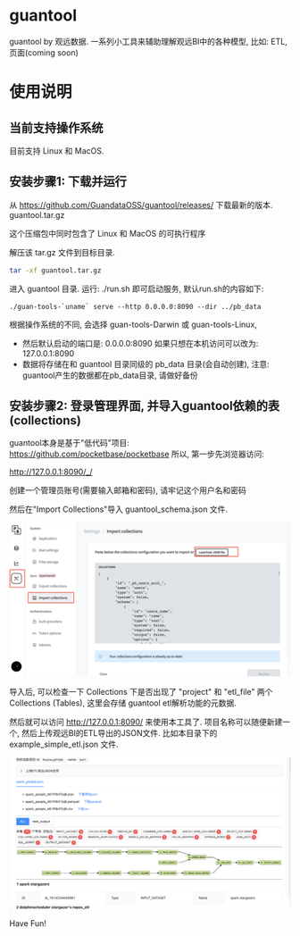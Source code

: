 ﻿# guantool

guantool by 观远数据. 一系列小工具来辅助理解观远BI中的各种模型, 比如: ETL, 页面(coming soon)


# 使用说明


## 当前支持操作系统

目前支持 Linux 和 MacOS.


## 安装步骤1: 下载并运行

从 <https://github.com/GuandataOSS/guantool/releases/> 下载最新的版本. guantool.tar.gz

这个压缩包中同时包含了 Linux 和 MacOS 的可执行程序

解压该 tar.gz 文件到目标目录.

```bash
tar -xf guantool.tar.gz
```

进入 guantool 目录. 运行: ./run.sh 即可启动服务, 默认run.sh的内容如下:

```text
./guan-tools-`uname` serve --http 0.0.0.0:8090 --dir ../pb_data
```

根据操作系统的不同, 会选择 guan-tools-Darwin 或 guan-tools-Linux,

-   然后默认启动的端口是: 0.0.0.0:8090 如果只想在本机访问可以改为: 127.0.0.1:8090
-   数据将存储在和 guantool 目录同级的 pb\_data 目录(会自动创建), 注意: guantool产生的数据都在pb\_data目录, 请做好备份


## 安装步骤2: 登录管理界面, 并导入guantool依赖的表(collections)

guantool本身是基于"低代码"项目: <https://github.com/pocketbase/pocketbase> 所以, 第一步先浏览器访问:

<http://127.0.0.1:8090/_/>

创建一个管理员账号(需要输入邮箱和密码), 请牢记这个用户名和密码

然后在"Import Collections"导入 guantool\_schema.json 文件.

![img](screenshots/pb_1_import_json.png)

导入后, 可以检查一下 Collections 下是否出现了 "project" 和 "etl\_file" 两个Collections (Tables), 这里会存储 guantool etl解析功能的元数据.

然后就可以访问 <http://127.0.0.1:8090/> 来使用本工具了. 项目名称可以随便新建一个, 然后上传观远BI的ETL导出的JSON文件. 比如本目录下的 example\_simple\_etl.json 文件.

![img](screenshots/guantool_simple_etl.png)

Have Fun!